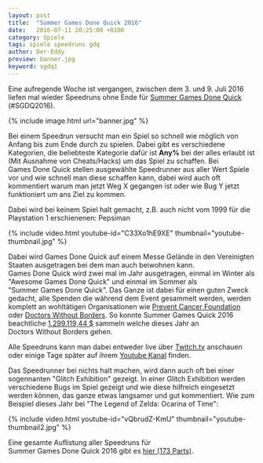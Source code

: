 ```yaml
---
layout: post
title:  "Summer Games Done Quick 2016"
date:   2016-07-11 20:25:00 +0100
category: Spiele
tags: spiele speedruns gdq
author: Der-Eddy
preview: banner.jpg
keyword: sgdq1
---
```

Eine aufregende Woche ist vergangen, zwischen dem 3. und 9. Juli 2016 liefen mal wieder Speedruns ohne Ende für [Summer&nbsp;Games&nbsp;Done&nbsp;Quick](https://gamesdonequick.com/) (#SGDQ2016).

{% include image.html url="banner.jpg" %}

Bei einem Speedrun versucht man ein Spiel so schnell wie möglich von Anfang bis zum Ende durch zu spielen. Dabei gibt es verschiedene Kategorien, die beliebteste Kategorie dafür ist **Any%** bei der alles erlaubt ist (Mit Ausnahme von Cheats/Hacks) um das Spiel zu schaffen. Bei Games&nbsp;Done&nbsp;Quick stellen ausgewählte Speedrunner aus aller Wert Spiele vor und wie schnell man diese schaffen kann, dabei wird auch oft kommentiert warum man jetzt Weg X gegangen ist oder wie Bug Y jetzt funktioniert um ans Ziel zu kommen.

Dabei wird bei keinem Spiel halt gemacht, z.B. auch nicht vom 1999 für die Playstation&nbsp;1 erschienenen:&nbsp;Pepsiman

{% include video.html youtube-id="C33Xo1hE9XE" thumbnail="youtube-thumbnail.jpg" %}

Dabei wird Games&nbsp;Done&nbsp;Quick auf einem Messe Gelände in den Vereinigten Staaten ausgetragen bei dem man auch beiwohnen kann. Games&nbsp;Done&nbsp;Quick wird zwei mal im Jahr ausgetragen, einmal im Winter als "Awesome&nbsp;Games&nbsp;Done&nbsp;Quick" und einmal im Sommer als "Summer&nbsp;Games&nbsp;Done&nbsp;Quick". Das Ganze ist dabei für einen guten Zweck gedacht, alle Spenden die während dem Event gesammelt werden, werden komplett an wohltätigen Organisationen wie [Prevent&nbsp;Cancer&nbsp;Foundation](http://preventcancer.org/) oder [Doctors&nbsp;Without&nbsp;Borders](http://www.msf.org/). So konnte Summer&nbsp;Games&nbsp;Quick&nbsp;2016 beachtliche [1.299.119,44 $](https://gamesdonequick.com/tracker/18) sammeln welche dieses Jahr an Doctors&nbsp;Without&nbsp;Borders gehen.

Alle Speedruns kann man dabei entweder live über [Twitch.tv](https://www.twitch.tv/gamesdonequick) anschauen oder einige Tage später auf ihrem [Youtube Kanal](https://www.youtube.com/user/gamesdonequick) finden.

Das Speedrunner bei nichts halt machen, wird dann auch oft bei einer sogennanten "Glitch Exhibition" gezeigt. In einer Glitch Exhibition werden verschiedene Bugs im Spiel gezeigt und wie diese hilfreich eingesetzt werden können, das ganze etwas langsamer und gut kommentiert. Wie zum Beispiel dieses Jahr bei "The Legend of Zelda: Ocarina of Time":

{% include video.html youtube-id="vQbrudZ-KmU" thumbnail="youtube-thumbnail2.jpg" %}

Eine gesamte Auflistung aller Speedruns für Summer&nbsp;Games&nbsp;Done&nbsp;Quick&nbsp;2016 gibt es [hier (173 Parts)](https://www.youtube.com/playlist?list=PLz8YL4HVC87WhzH2-56QXDOwoKNYkdCEV).
